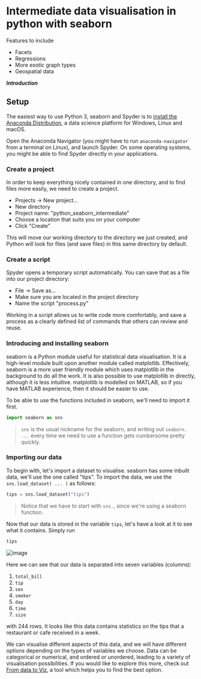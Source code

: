 # Intermediate data visualisation in python with seaborn

Features to include

- Facets
- Regressions
- More exotic graph types
- Geospatial data


***Introduction***

## Setup

The easiest way to use Python 3, seaborn and Spyder is to [install the Anaconda Distribution](https://www.anaconda.com/products/distribution), a data science platform for Windows, Linux and macOS.

Open the Anaconda Navigator (you might have to run `anaconda-navigator` from a terminal on Linux), and launch Spyder. On some operating systems, you might be able to find Spyder directly in your applications.

### Create a project

In order to keep everything nicely contained in one directory, and to find files more easily, we need to create a project.

-   Projects -\> New project...
-   New directory
-   Project name: "python_seaborn_intermediate"
-   Choose a location that suits you on your computer
-   Click "Create"

This will move our working directory to the directory we just created, and Python will look for files (and save files) in this same directory by default.

### Create a script

Spyder opens a temporary script automatically. You can save that as a file into our project directory:

-   File -\> Save as...
-   Make sure you are located in the project directory
-   Name the script "process.py"

Working in a script allows us to write code more comfortably, and save a process as a clearly defined list of commands that others can review and reuse.

### Introducing and installing seaborn

seaborn is a Python module useful for statistical data visualisation. It is a high-level module built upon another module called matplotlib. Effectively, seaborn is a more user friendly module which uses matplotlib in the background to do all the work. It is also possible to use matplotlib in directly, although it is less intuitive. matplotlib is modelled on MATLAB, so if you have MATLAB experience, then it should be easier to use.

To be able to use the functions included in seaborn, we'll need to import it first.

``` python
import seaborn as sns
```

> `sns` is the usual nickname for the seaborn, and writing out `seaborn. ...` every time we need to use a function gets cumbersome pretty quickly.

### Importing our data
To begin with, let's import a dataset to visualise. seaborn has some inbuilt data, we'll use the one called "tips". To import the data, we use the `sns.load_dataset( ... )` as follows:

``` python
tips = sns.load_dataset("tips")
```

> Notice that we have to start with `sns.`, since we're using a seaborn function.

Now that our data is stored in the variable `tips`, let's have a look at it to see what it contains. Simply run

``` python
tips
```

![image](https://user-images.githubusercontent.com/118239146/207469652-c4872136-1caa-42b9-a647-0fa5066efa2a.png)

Here we can see that our data is separated into seven variables (columns):

1. `total_bill`
2. `tip`
3. `sex`
4. `smoker`
5. `day`
6. `time`
7. `size`

with 244 rows. It looks like this data contains statistics on the tips that a restaurant or cafe received in a week.

We can visualise different aspects of this data, and we will have different options depending on the types of variables we choose. Data can be categorical or numerical, and ordered or unordered, leading to a variety of visualisation possibilities. If you would like to explore this more, check out [From data to Viz](https://www.data-to-viz.com/), a tool which helps you to find the best option.

